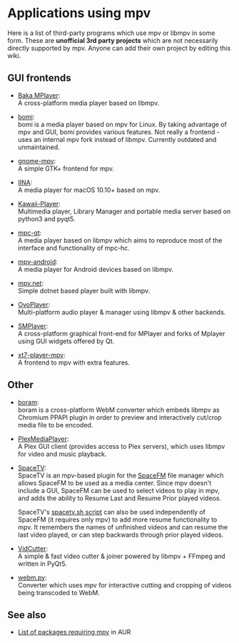 # Applications using mpv

Here is a list of third-party programs which use mpv or libmpv in some form. These are **unofficial 3rd party projects** which are not necessarily directly supported by mpv. Anyone can add their own project by editing this wiki.

## GUI frontends

* [Baka MPlayer](https://github.com/u8sand/Baka-MPlayer):  
  A cross-platform media player based on libmpv.

* [bomi](http://bomi-player.github.io):  
  bomi is a media player based on mpv for Linux. By taking advantage of mpv and GUI, bomi provides various features. Not really a frontend - uses an internal mpv fork instead of libmpv. Currently outdated and unmaintained.

* [gnome-mpv](https://github.com/gnome-mpv/gnome-mpv):  
  A simple GTK+ frontend for mpv.

* [IINA](https://lhc70000.github.io/iina/):  
  A media player for macOS 10.10+ based on mpv.

* [Kawaii-Player](https://github.com/kanishka-linux/kawaii-player):  
  Multimedia player, Library Manager and portable media server based on python3 and pyqt5.

* [mpc-qt](https://github.com/cmdrkotori/mpc-qt):  
  A media player based on libmpv which aims to reproduce most of the interface and functionality of mpc-hc.

* [mpv-android](https://github.com/mpv-android/mpv-android):  
  A media player for Android devices based on libmpv.

* [mpv.net](https://github.com/stax76/mpvnet):  
  Simple dotnet based player built with libmpv.

* [OvoPlayer](http://ovoplayer.altervista.org):  
  Multi-platform audio player & manager using libmpv & other backends.

* [SMPlayer](http://smplayer.sourceforge.net/):  
  A cross-platform graphical front-end for MPlayer and forks of Mplayer using GUI widgets offered by Qt.

* [xt7-player-mpv](https://github.com/kokoko3k/xt7-player-mpv):  
  A frontend to mpv with extra features.

## Other

* [boram](https://github.com/Kagami/boram):  
  boram is a cross-platform WebM converter which embeds libmpv as Chromium PPAPI plugin in order to preview and interactively cut/crop media file to be encoded.

* [PlexMediaPlayer](https://github.com/plexinc/plex-media-player):  
  A Plex GUI client (provides access to Plex servers), which uses libmpv for video and music playback.

* [SpaceTV](https://github.com/IgnorantGuru/spacefm-plugins/wiki#wiki-ig-spacetv):  
  SpaceTV is an mpv-based plugin for the [SpaceFM](http://ignorantguru.github.io/spacefm/) file manager which allows SpaceFM to be used as a media center.  Since mpv doesn't include a GUI, SpaceFM can be used to select videos to play in mpv, and adds the ability to Resume Last and Resume Prior played videos.

  SpaceTV's [spacetv.sh script](https://raw.github.com/IgnorantGuru/spacefm-plugins/master/ig-spacetv/src/cstm_325c1cf6/spacetv.sh) can also be used independently of SpaceFM (it requires only mpv) to add more resume functionality to mpv.  It remembers the names of unfinished videos and can resume the last video played, or can step backwards through prior played videos.

* [VidCutter](https://github.com/ozmartian/vidcutter):  
  A simple & fast video cutter & joiner powered by libmpv + FFmpeg and written in PyQt5.

* [webm.py](https://github.com/Kagami/webm.py):  
  Converter which uses mpv for interactive cutting and cropping of videos being transcoded to WebM.

## See also

* [List of packages requiring mpv](https://aur.archlinux.org/packages/mpv-full/) in AUR